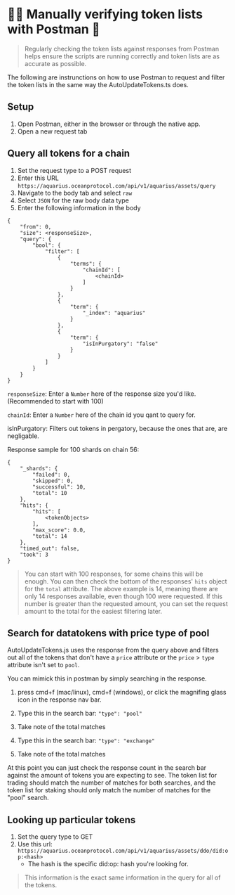 # 🧑‍🚀 Manually verifying token lists with Postman 🚀

> Regularly checking the token lists against responses from Postman helps ensure the scripts are running correctly and token lists are as accurate as possible.

The following are instrunctions on how to use Postman to request and filter the token lists in the same way the AutoUpdateTokens.ts does.

## Setup

1. Open Postman, either in the browser or through the native app.
2. Open a new request tab

## Query all tokens for a chain

1. Set the request type to a POST request
2. Enter this URL `https://aquarius.oceanprotocol.com/api/v1/aquarius/assets/query`
3. Navigate to the body tab and select `raw`
4. Select `JSON` for the raw body data type
5. Enter the following information in the body

```
{
    "from": 0,
    "size": <responseSize>,
    "query": {
        "bool": {
            "filter": [
                {
                    "terms": {
                        "chainId": [
                            <chainId>
                        ]
                    }
                },
                {
                    "term": {
                        "_index": "aquarius"
                    }
                },
                {
                    "term": {
                        "isInPurgatory": "false"
                    }
                }
            ]
        }
    }
}
```

`responseSize`: Enter a `Number` here of the response size you'd like.
(Recommended to start with 100)

`chainId`: Enter a `Number` here of the chain id you qant to query for.

isInPurgatory: Filters out tokens in pergatory, because the ones that are, are negligable.

Response sample for 100 shards on chain 56:
````
{
    "_shards": {
        "failed": 0,
        "skipped": 0,
        "successful": 10,
        "total": 10
    },
    "hits": {
        "hits": [
            <tokenObjects>
        ],
        "max_score": 0.0,
        "total": 14
    },
    "timed_out": false,
    "took": 3
}
````
> You can start with 100 responses, for some chains this will be enough. You can then check the bottom of the responses' `hits` object for the `total` attribute. The above example is 14, meaning there are only 14 responses available, even though 100 were requested. If this number is greater than the requested amount, you can set the request amount to the total for the easiest filtering later.  

## Search for datatokens with price type of pool 

AutoUpdateTokens.js uses the response from the query above and filters out all of the tokens that don't have a `price` attribute or the `price` > `type` attribute isn't set to `pool`. 

You can mimick this in postman by simply searching in the response. 

1. press cmd+f (mac/linux), cmd+f (windows), or click the magnifing glass icon in the response nav bar. 

2. Type this in the search bar:  `"type": "pool"`
3. Take note of the total matches
4. Type this in the search bar:  `"type": "exchange"`
5. Take note of the total matches

At this point you can just check the response count in the search bar against the amount of tokens you are expecting to see. The token list for trading should match the number of matches for both searches, and the token list for staking should only match the number of matches for the "pool" search. 

## Looking up particular tokens

1. Set the query type to GET
2. Use this url:  `https://aquarius.oceanprotocol.com/api/v1/aquarius/assets/ddo/did:op:<hash>`
   -    The hash is the specific did:op: hash you're looking for. 
  
> This information is the exact same information in the query for all of the tokens. 